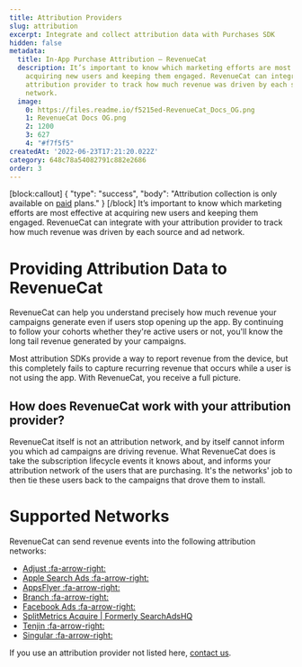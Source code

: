 ```yaml
---
title: Attribution Providers
slug: attribution
excerpt: Integrate and collect attribution data with Purchases SDK
hidden: false
metadata:
  title: In-App Purchase Attribution – RevenueCat
  description: It’s important to know which marketing efforts are most effective at
    acquiring new users and keeping them engaged. RevenueCat can integrate with your
    attribution provider to track how much revenue was driven by each source and ad
    network.
  image:
    0: https://files.readme.io/f5215ed-RevenueCat_Docs_OG.png
    1: RevenueCat Docs OG.png
    2: 1200
    3: 627
    4: "#f7f5f5"
createdAt: '2022-06-23T17:21:20.022Z'
category: 648c78a54082791c882e2686
order: 3
---
```

[block:callout]
{
  "type": "success",
  "body": "Attribution collection is only available on [paid](https://www.revenuecat.com/pricing) plans."
}
[/block]
It’s important to know which marketing efforts are most effective at acquiring new users and keeping them engaged. RevenueCat can integrate with your attribution provider to track how much revenue was driven by each source and ad network.

# Providing Attribution Data to RevenueCat

RevenueCat can help you understand precisely how much revenue your campaigns generate even if users stop opening up the app. By continuing to follow your cohorts whether they're active users or not, you'll know the long tail revenue generated by your campaigns.

Most attribution SDKs provide a way to report revenue from the device, but this completely fails to capture recurring revenue that occurs while a user is not using the app. With RevenueCat, you receive a full picture.

## How does RevenueCat work with your attribution provider?
RevenueCat itself is not an attribution network, and by itself cannot inform you which ad campaigns are driving revenue. What RevenueCat does is take the subscription lifecycle events it knows about, and informs your attribution network of the users that are purchasing. It's the networks' job to then tie these users back to the campaigns that drove them to install.

# Supported Networks

RevenueCat can send revenue events into the following attribution networks:

  * [Adjust :fa-arrow-right:](doc:adjust)
  * [Apple Search Ads :fa-arrow-right:](doc:apple-search-ads)
  * [AppsFlyer :fa-arrow-right:](doc:appsflyer) 
  * [Branch :fa-arrow-right:](doc:branch)
  * [Facebook Ads :fa-arrow-right:](doc:facebook-ads) 
  * [SplitMetrics Acquire | Formerly SearchAdsHQ](doc:splitmetrics-acquire) 
  * [Tenjin :fa-arrow-right:](doc:tenjin)
  * [Singular :fa-arrow-right:](doc:singular) 

If you use an attribution provider not listed here, [contact us](https://www.revenuecat.com/contact).
